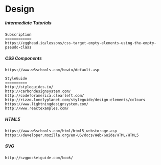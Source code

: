 # Design

##### Intermediate Tutorials

```
Subscription
============
https://egghead.io/lessons/css-target-empty-elements-using-the-empty-pseudo-class
```

##### CSS Components

```
https://www.w3schools.com/howto/default.asp

StyleGuide
==========
http://styleguides.io/
http://carbondesignsystem.com/
http://codeforamerica.clearleft.com/
http://rizzo.lonelyplanet.com/styleguide/design-elements/colours
https://www.lightningdesignsystem.com/
http://www.reactexamples.com/
```

##### HTML5

```
https://www.w3schools.com/html/html5_webstorage.asp
https://developer.mozilla.org/en-US/docs/Web/Guide/HTML/HTML5
```

##### SVG

```
http://svgpocketguide.com/book/
```



